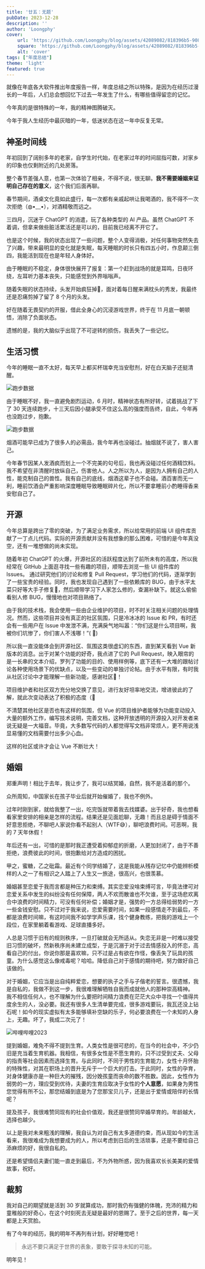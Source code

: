 ```yaml
---
title: '廿五：无题'
pubDate: 2023-12-28
description: ''
author: 'Loongphy'
cover:
    url: 'https://github.com/Loongphy/blog/assets/42089082/818396b5-908a-4649-96d8-580c02198093'
    square: 'https://github.com/Loongphy/blog/assets/42089082/818396b5-908a-4649-96d8-580c02198093'
    alt: 'cover'
tags: ["年度总结"] 
theme: 'light'
featured: true
---
```


就像在年底各大软件推出年度报告一样，年度总结之所以特殊，是因为在经历过漫长的一年后，人们总会想回忆下过去一年发生了什么，有哪些值得留恋的记忆。

今年真的是很特殊的一年，我的精神图腾破灭。

今年于我人生经历中最灰暗的一年，低迷状态在这一年中反复无常。

## 神圣时间线

年初回到了阔别多年的老家，自学生时代始，在老家过年的时间屈指可数，对家乡的印象也仅剩附近的几处房落。

整个春节差强人意，也第一次体验了相亲，不得不说，很无聊。**我不需要婚姻来证明自己存在的意义**，这个我们后面再聊。

春节期间，酒桌文化竟如此盛行，每一次都有亲戚起哄让我喝酒的，我不得不一次次拒绝（◍•﹏•），对酒精敬而远之。

三四月，沉迷于 ChatGPT 的消遣，玩了各种类型的 AI 产品。虽然 ChatGPT 不着调，但拿来做些脏活累活还是可以的，目前我已经离不开它了。

也是这个时候，我的状态出现了一些问题，整个人变得消极，对任何事物突然失去了兴趣，带来最明显的变化就是失眠，每天睡眠的时长只有四五小时，作息颠三倒四，我能活到现在也是年轻人身体好。

由于睡眠的不稳定，身体很快展开了报复：第一个赶到战场的就是耳鸣，日夜环绕，左耳听力基本丧失，只能感觉到外界嗡嗡声。

随着失眠的状态持续，头发开始疯狂掉🦲，面对着每日醒来满枕头的秀发，我最终还是忍痛剪掉了留了 8 个月的头发。

好在随着无畏契约的开服，借此全身心的沉浸游戏世界，终于在 11 月底一朝顿悟，消除了负面状态。

遗憾的是，我的大脑似乎出现了不可逆转的损伤，我丢失了一些记忆。

## 生活习惯

今年的睡眠一直不太好，每天早上都买杯瑞幸充当安慰剂，好在白天脑子还挺清醒。

![跑步数据](/images/coffee-2023.jpg)

由于睡眠不好，我一直避免剧烈运动，6 月时，精神状态有所好转，试着挑战了下了 30 天连续跑步，十三天后因小腿承受不住这么高的强度而告终，自此，今年再也没跑过步，抱歉。

![跑步数据](/images/huawei-health-2023.jpg)

烟酒可能早已成为了很多人的必需品，我今年再也没碰过。抽烟就不说了，害人害己。

今年春节因某人发酒疯而划上一个不完美的句号后，我也再没碰过任何酒精饮料。我不希望在非清醒时放纵自己，伤害他人。人之所以为人，是因为人拥有自己的人性，能克制自己的兽性。我有自己的底线，烟酒这辈子也不会碰。酒百害而无一利，睡前饮酒会严重影响深度睡眠导致睡眠碎片化，所以不要拿睡前小酌睡得香来安慰自己了。

## 开源

今年总算是跨出了零的突破，为了满足业务需求，所以给常用的前端 UI 组件库贡献了一丁点儿代码。实际的开源贡献并没有我想象的那么困难，可惜的是今年真没空，还有一堆想做的尚未实现。

随着年初 ChatGPT 的火爆，开源社区的活跃程度达到了前所未有的高度，所以我经常在 GitHub 上面逛寻找一些有趣的项目，顺带去浏览一些 UI 组件库的 Issues。 通过研究他们的讨论和修复 Pull Request，学习他们的代码，逐渐学到了一些宝贵的经验。同时，我也发现自己遇到了一些依赖库的 BUG，由于水平太菜只好等大手子修复🥹，然后顺带学习下人家怎么修的，查漏补缺下。就这么偷偷看别人修 BUG，慢慢地也对项目熟络了。

由于我的技术栈，我会使用一些由企业维护的项目，时不时关注相关问题的处理情况。然而，这些项目并没有真正的社区氛围，只是冷冰冰的 Issue 和 PR，有时还会有一些用户在 Issue 中发泄不满，充满戾气地叫嚣：“你们这是什么项目啊，我被你们坑惨了，你们害人不浅哪！”( 🐶)

所以我一直没能体会到开源社区、氛围这类很虚幻的东西，直到某天看到 Vue 新版本的消息。出于对某个功能的好奇，我点进了它的 Pull Request，映入眼帘的是一长串的文本介绍，罗列了功能的目的、使用样例等，底下还有一大堆的跟帖讨论各种使用场景下的优缺点，以及一些变动的单独讨论帖。由于水平有限，有时我从社区讨论中才能理解一些新功能，感谢社区🥹！

项目维护者和社区双方充分地交换了意见，进行友好坦率地交流，增进彼此的了解，就此次变动表达了积极的态度（🐶

不清楚其他社区是否也有这样的氛围，但 Vue 的项目维护者能够为功能变动投入大量的额外工作，编写技术说明，完善文档，这种开放透明的开源投入对开发者来说无疑是一大福音。毕竟，大多数写代码的人都觉得写文档非常烦人，更不用说浅显易懂的文档需要付出多少心血。

这样的社区或许才会让 Vue 不断壮大！

## 婚姻

郑重声明！相比于去年，我让步了，我可以结冥婚，自然，我不是活着的那个。

众所周知，中国家长在孩子毕业后就开始催婚了，我也不例外。

过年时刚到家，就给我整了一出，吃完饭就带着我去找媒婆。出于好奇，我也想看看家里安排的相亲是怎样的流程。结果还是见面尬聊，无趣！而且总是碍于情面不好意思拒绝，不聊吧人家说你看不起别人（WTF😅），聊吧浪费时间。可恶啊，我的 7 天年休假！

年后还有一出，可惜的是那时我正遭受着抑郁症的折磨，人更加封闭了，由于不善拒绝，浪费彼此的时间，很抱歉给对方造成的困扰。

甲之，蜜糖，乙之砒霜。最近有个同学结婚了，这是我能从残存记忆中仍能辨析模样的人之一了有相识之人踏上了人生又一旅途，很高兴，也很羡慕。

婚姻甚至恋爱于我而言都是种压力和束缚。其实恋爱没啥束缚可言，毕竟法律可对恋爱关系中发生的纠纷没有任何保障，两人不欢而散谁也不欠谁，至于这场悲欢离合中浪费的时间精力，可没有任何补偿；婚姻才是，强势的一方总得给弱势的一方一些金钱安慰。只不过对于我来说，恋爱需要时间，如果一段感情走不到最后，不都是浪费时间嘛，有这时间我不如学学声乐课，找个健身教练，把我的游戏上一个段位，在家里躺着看游戏、足球直播多好。

人总是习惯于旧有的规则秩序，一旦打破就会无所适从。失恋无非是一时难以接受旧习惯的破坏，然新秩序尚未建立成型，于是沉溺于对于过去情感投入的怀恋，高看自己的付出，你说你那是喜欢嘛，只不过是占有欲在作怪，像丢失了玩具的孩童。为什么感觉这么像戒毒呢？哈哈。降低自己对于感情的期待吧，努力做好自己该做的。

对于婚姻，它应当是出自纯粹爱恋，想要的执子之手与子偕老的誓言。很遗憾，我是自私的，我做不到这一步，我很难理解牺牲自我而成就他人的那种崇高精神。 我不相信任何人，也不理解为什么要把时间精力浪费在茫茫大众中寻找一个值得共度余生的人，没必要。我还有很多人生清单要完成，很多游戏要玩，我瓦还没上钻石呢！如今的现实虚拟有太多能够填补空缺的乐子，何必要浪费在一个未知的人身上，无趣。坏了，我成二次元了！

![哔哩哔哩2023](/images/huawei-health-2023.jpg)

提到婚姻，难免不得不提到生育。人类女性是很可悲的，在当今的社会中，不少仍旧是充当着生育机器。我相信，有很多女性是不愿生育的，只不过受到丈夫、父母的指责等社会因素而选择生育。与此同时，不同于男性的生育能力，女性十月怀胎的特殊性，对其在职场上的晋升无斥于一个巨大的打击。于此同时，女性的孕育，对身体健康亦是一种巨大的摧残，因分娩孩童而丧命的数不胜数。因此，女性作为弱势的一方，理应受到优待，夫妻的生育应取决于女性的**个人意愿**，如果身为男性您觉得有所不公，那您结婚到底是为了您那宝贝儿子，还是出于爱情或陪伴的长情呢？

提及孩子，我很难赞同现有的社会价值观，我还是很赞同早婚早育的。年龄越大，选择也越少。

以上是我对未来粗浅的理解，我自认为对自己有太多道德约束，而从现如今的生活看来，我很难成为我想要成为的人，所以考虑到日后的生活琐事，还是不要给自己添麻烦的好，我很自私的。

还是希望情侣夫妻们能一直走到最后，不为外物所惑，因为我喜欢长长美美的爱情故事，祝好。

## 裁剪

我对自己的期望就是活到 30 岁就算成功，那时我仍有强健的体魄，充沛的精力和童稚般的好奇心，在这个时刻死去无疑是最好的恩赐了。至于之后的世界，每一天都是上天赏脸。

有了今年的经历，我的明年不再列有计划，好好睡觉吧！

> 永远不要只满足于世界的表象，要敢于探寻未知的可能。

明年见！